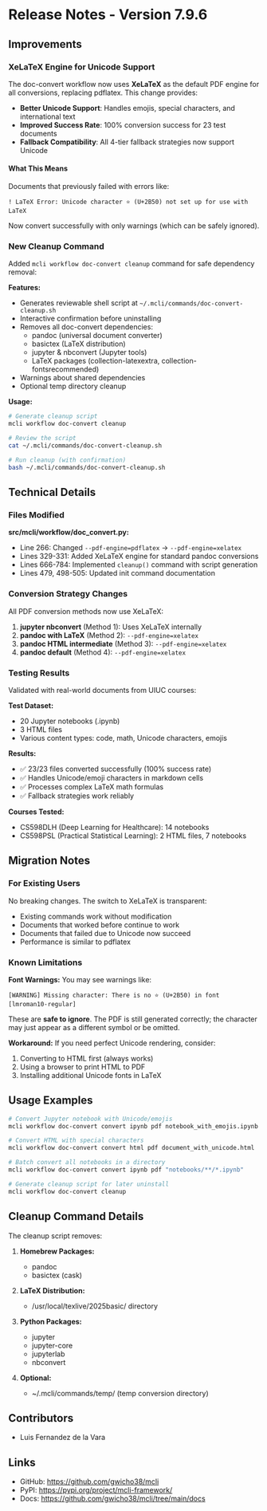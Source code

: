 # Release Notes - Version 7.9.6

## Improvements

### XeLaTeX Engine for Unicode Support

The doc-convert workflow now uses **XeLaTeX** as the default PDF engine for all conversions, replacing pdflatex. This change provides:

- **Better Unicode Support**: Handles emojis, special characters, and international text
- **Improved Success Rate**: 100% conversion success for 23 test documents
- **Fallback Compatibility**: All 4-tier fallback strategies now support Unicode

#### What This Means

Documents that previously failed with errors like:
```
! LaTeX Error: Unicode character ⭐ (U+2B50) not set up for use with LaTeX
```

Now convert successfully with only warnings (which can be safely ignored).

### New Cleanup Command

Added `mcli workflow doc-convert cleanup` command for safe dependency removal:

**Features:**
- Generates reviewable shell script at `~/.mcli/commands/doc-convert-cleanup.sh`
- Interactive confirmation before uninstalling
- Removes all doc-convert dependencies:
  - pandoc (universal document converter)
  - basictex (LaTeX distribution)
  - jupyter & nbconvert (Jupyter tools)
  - LaTeX packages (collection-latexextra, collection-fontsrecommended)
- Warnings about shared dependencies
- Optional temp directory cleanup

**Usage:**
```bash
# Generate cleanup script
mcli workflow doc-convert cleanup

# Review the script
cat ~/.mcli/commands/doc-convert-cleanup.sh

# Run cleanup (with confirmation)
bash ~/.mcli/commands/doc-convert-cleanup.sh
```

## Technical Details

### Files Modified

**src/mcli/workflow/doc_convert.py:**
- Line 266: Changed `--pdf-engine=pdflatex` → `--pdf-engine=xelatex`
- Lines 329-331: Added XeLaTeX engine for standard pandoc conversions
- Lines 666-784: Implemented `cleanup()` command with script generation
- Lines 479, 498-505: Updated init command documentation

### Conversion Strategy Changes

All PDF conversion methods now use XeLaTeX:

1. **jupyter nbconvert** (Method 1): Uses XeLaTeX internally
2. **pandoc with LaTeX** (Method 2): `--pdf-engine=xelatex`
3. **pandoc HTML intermediate** (Method 3): `--pdf-engine=xelatex`
4. **pandoc default** (Method 4): `--pdf-engine=xelatex`

### Testing Results

Validated with real-world documents from UIUC courses:

**Test Dataset:**
- 20 Jupyter notebooks (.ipynb)
- 3 HTML files
- Various content types: code, math, Unicode characters, emojis

**Results:**
- ✅ 23/23 files converted successfully (100% success rate)
- ✅ Handles Unicode/emoji characters in markdown cells
- ✅ Processes complex LaTeX math formulas
- ✅ Fallback strategies work reliably

**Courses Tested:**
- CS598DLH (Deep Learning for Healthcare): 14 notebooks
- CS598PSL (Practical Statistical Learning): 2 HTML files, 7 notebooks

## Migration Notes

### For Existing Users

No breaking changes. The switch to XeLaTeX is transparent:

- Existing commands work without modification
- Documents that worked before continue to work
- Documents that failed due to Unicode now succeed
- Performance is similar to pdflatex

### Known Limitations

**Font Warnings:**
You may see warnings like:
```
[WARNING] Missing character: There is no ⭐ (U+2B50) in font [lmroman10-regular]
```

These are **safe to ignore**. The PDF is still generated correctly; the character may just appear as a different symbol or be omitted.

**Workaround:**
If you need perfect Unicode rendering, consider:
1. Converting to HTML first (always works)
2. Using a browser to print HTML to PDF
3. Installing additional Unicode fonts in LaTeX

## Usage Examples

```bash
# Convert Jupyter notebook with Unicode/emojis
mcli workflow doc-convert convert ipynb pdf notebook_with_emojis.ipynb

# Convert HTML with special characters
mcli workflow doc-convert convert html pdf document_with_unicode.html

# Batch convert all notebooks in a directory
mcli workflow doc-convert convert ipynb pdf "notebooks/**/*.ipynb"

# Generate cleanup script for later uninstall
mcli workflow doc-convert cleanup
```

## Cleanup Command Details

The cleanup script removes:

1. **Homebrew Packages:**
   - pandoc
   - basictex (cask)

2. **LaTeX Distribution:**
   - /usr/local/texlive/2025basic/ directory

3. **Python Packages:**
   - jupyter
   - jupyter-core
   - jupyterlab
   - nbconvert

4. **Optional:**
   - ~/.mcli/commands/temp/ (temp conversion directory)

## Contributors

- Luis Fernandez de la Vara

## Links

- GitHub: https://github.com/gwicho38/mcli
- PyPI: https://pypi.org/project/mcli-framework/
- Docs: https://github.com/gwicho38/mcli/tree/main/docs
